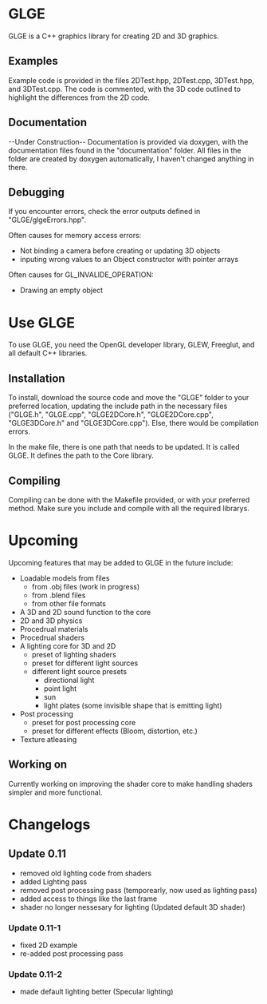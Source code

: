 # GLGE
GLGE is a C++ graphics library for creating 2D and 3D graphics. 

## Examples
Example code is provided in the files 2DTest.hpp, 2DTest.cpp, 3DTest.hpp, and 3DTest.cpp. 
The code is commented, with the 3D code outlined to highlight the differences from the 2D code.

## Documentation
--Under Construction--
Documentation is provided via doxygen, with the documentation files found in the "documentation" folder.
All files in the folder are created by doxygen automatically, I haven't changed anything in there. 

## Debugging
If you encounter errors, check the error outputs defined in "GLGE/glgeErrors.hpp". 

Often causes for memory access errors:
- Not binding a camera before creating or updating 3D objects
- inputing wrong values to an Object constructor with pointer arrays

Often causes for GL_INVALIDE_OPERATION:
- Drawing an empty object

# Use GLGE
To use GLGE, you need the OpenGL developer library, GLEW, Freeglut, and all default C++ libraries. 

## Installation
To install, download the source code and move the "GLGE" folder to your preferred location,
updating the include path in the necessary files ("GLGE.h", "GLGE.cpp", "GLGE2DCore.h", "GLGE2DCore.cpp", "GLGE3DCore.h" and "GLGE3DCore.cpp"). 
Else, there would be compilation errors. 

In the make file, there is one path that needs to be updated. It is called GLGE. It defines the path to the Core library. 

## Compiling
Compiling can be done with the Makefile provided, or with your preferred method. 
Make sure you include and compile with all the required librarys. 

# Upcoming
Upcoming features that may be added to GLGE in the future include:
- Loadable models from files
   - from .obj files (work in progress)
   - from .blend files
   - from other file formats
- A 3D and 2D sound function to the core
- 2D and 3D physics
- Procedrual materials
- Procedrual shaders
- A lighting core for 3D and 2D
   - preset of lighting shaders
   - preset for different light sources
   - different light source presets
      - directional light
      - point light
      - sun
      - light plates (some invisible shape that is emitting light)
- Post processing
   - preset for post processing core
   - preset for different effects (Bloom, distortion, etc.)
- Texture atleasing

## Working on
Currently working on improving the shader core to make handling shaders simpler and more functional.

# Changelogs
## Update 0.11
- removed old lighting code from shaders
- added Lighting pass
- removed post processing pass (temporearly, now used as lighting pass)
- added access to things like the last frame
- shader no longer nessesary for lighting (Updated default 3D shader)
### Update 0.11-1
- fixed 2D example
- re-added post processing pass
### Update 0.11-2
- made default lighting better (Specular lighting)